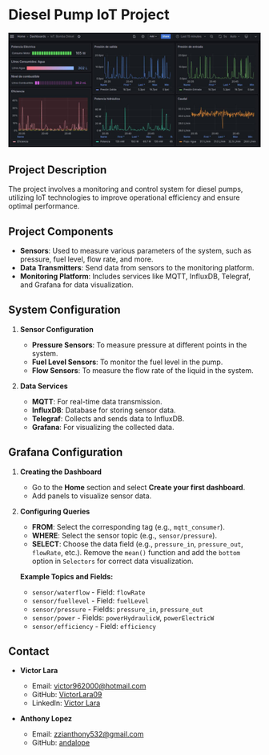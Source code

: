 # Diesel Pump IoT Project
![Project Overview](<IoT_Pump/Images/FinalDashboard.jpeg>)
## Project Description

The project involves a monitoring and control system for diesel pumps, utilizing IoT technologies to improve operational efficiency and ensure optimal performance.

## Project Components

- **Sensors**: Used to measure various parameters of the system, such as pressure, fuel level, flow rate, and more.
- **Data Transmitters**: Send data from sensors to the monitoring platform.
- **Monitoring Platform**: Includes services like MQTT, InfluxDB, Telegraf, and Grafana for data visualization.

## System Configuration

1. **Sensor Configuration**
   - **Pressure Sensors**: To measure pressure at different points in the system.
   - **Fuel Level Sensors**: To monitor the fuel level in the pump.
   - **Flow Sensors**: To measure the flow rate of the liquid in the system.

2. **Data Services**
   - **MQTT**: For real-time data transmission.
   - **InfluxDB**: Database for storing sensor data.
   - **Telegraf**: Collects and sends data to InfluxDB.
   - **Grafana**: For visualizing the collected data.

## Grafana Configuration

1. **Creating the Dashboard**
   - Go to the **Home** section and select **Create your first dashboard**.
   - Add panels to visualize sensor data.

2. **Configuring Queries**
   - **FROM**: Select the corresponding tag (e.g., `mqtt_consumer`).
   - **WHERE**: Select the sensor topic (e.g., `sensor/pressure`).
   - **SELECT**: Choose the data field (e.g., `pressure_in`, `pressure_out`, `flowRate`, etc.). Remove the `mean()` function and add the `bottom` option in `Selectors` for correct data visualization.

   **Example Topics and Fields:**
   - `sensor/waterflow` - Field: `flowRate`
   - `sensor/fuellevel` - Field: `fuelLevel`
   - `sensor/pressure` - Fields: `pressure_in`, `pressure_out`
   - `sensor/power` - Fields: `powerHydraulicW`, `powerElectricW`
   - `sensor/efficiency` - Field: `efficiency`

## Contact

- **Victor Lara**
  - Email: [victor962000@hotmail.com](mailto:victor962000@hotmail.com)
  - GitHub: [VictorLara09](https://github.com/VictorLara09)
  - LinkedIn: [Victor Lara](https://www.linkedin.com/in/victor-lara0906)

- **Anthony Lopez**
  - Email: [zzianthony532@gmail.com](mailto:zzianthony532@gmail.com)
  - GitHub: [andalope](https://github.com/andalope)
